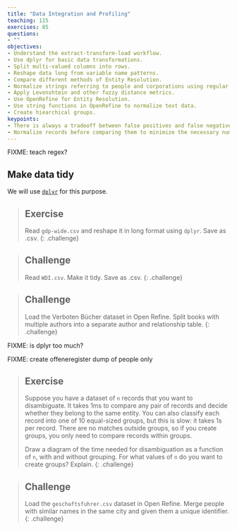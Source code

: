 ```yaml
---
title: "Data Integration and Profiling"
teaching: 115
exercises: 85
questions:
- ""
objectives:
- Understand the extract-transform-load workflow.
- Use dplyr for basic data transformations.
- Split multi-valued columns into rows.
- Reshape data long from variable name patterns.
- Compare different methods of Entity Resolution.
- Normalize strings referring to people and corporations using regular expressions.
- Apply Levenshtein and other fuzzy distance metrics.
- Use OpenRefine for Entity Resolution.
- Use string functions in OpenRefine to normalize text data.
- Create hiearchical groups.
keypoints:
- There is always a tradeoff between false positives and false negatives in entity resolution.
- Normalize records before comparing them to minimize the necessary number of comparisons.
---
```


FIXME: teach regex?

## Make data tidy

We will use [`dplyr`](https://r4ds.had.co.nz/tidy-data.html) for this purpose.

> ## Exercise
> Read `gdp-wide.csv` and reshape it in long format using `dplyr`. Save as .csv.
{: .challenge}

> ## Challenge
> Read `WDI.csv`. Make it tidy. Save as .csv.
{: .challenge}

> ## Challenge
> Load the Verboten Bücher dataset in Open Refine. Split books with multiple authors into a separate author and relationship table. 
{: .challenge}


FIXME: is dplyr too much?

FIXME: create offeneregister dump of people only

> ## Exercise
> Suppose you have a dataset of `n` records that you want to disambiguate. It takes 1ms to compare any pair of records and decide whether they belong to the same entity. You can also classify each record into one of 10 equal-sized groups, but this is slow: it takes 1s per record. There are no matches outside groups, so if you create groups, you only need to compare records within groups.
> 
> Draw a diagram of the time needed for disambiguation as a function of `n`, with and without grouping. For what values of `n` do you want to create groups? Explain. 
{: .challenge}

> ## Challenge
> Load the `geschaftsfuhrer.csv` dataset in Open Refine. Merge people with similar names in the same city and given them a unique identifier. 
{: .challenge}
